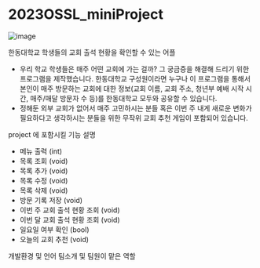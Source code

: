 # 2023OSSL_miniProject

![image](https://user-images.githubusercontent.com/130723603/236840361-b502ef0d-a3c9-404d-9c91-e9087c930d00.png)


한동대학교 학생들의 교회 출석 현황을 확인할 수 있는 어플
- 우리 학교 학생들은 매주 어떤 교회에 가는 걸까? 그 궁금증을 해결해 드리기 위한 프로그램을 제작했습니다.
한동대학교 구성원이라면 누구나 이 프로그램을 통해서 본인이 매주 방문하는 교회에 대한 정보(교회 이름, 교회 주소, 청년부 예배 시작 시간, 매주/매달 방문자 수 등)를 한동대학교 모두와 공유할 수 있습니다.
- 정해둔 외부 교회가 없어서 매주 고민하시는 분들 혹은 이번 주 내게 새로운 변화가 필요하다고 생각하시는 분들을 위한 무작위 교회 추천 게임이 포함되어 있습니다.

project 에 포함시킬 기능 설명
- 메뉴 출력 (int)
- 목록 조회 (void)
- 목록 추가 (void)
- 목록 수정 (void)
- 목록 삭제 (void)
- 방문 기록 저장 (void)
- 이번 주 교회 출석 현황 조회 (void)
- 이번 달 교회 출석 현황 조회 (void)
- 일요일 여부 확인 (bool)
- 오늘의 교회 추천 (void)


개발환경 및 언어
팀소개 및 팀원이 맡은 역할
